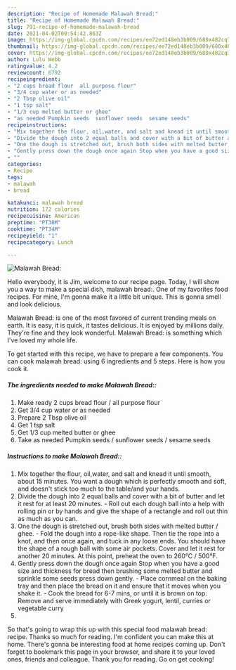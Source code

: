 ```yaml
---
description: "Recipe of Homemade Malawah Bread:"
title: "Recipe of Homemade Malawah Bread:"
slug: 791-recipe-of-homemade-malawah-bread
date: 2021-04-02T09:54:42.863Z
image: https://img-global.cpcdn.com/recipes/ee72ed148eb3b009/680x482cq70/malawah-bread-recipe-main-photo.jpg
thumbnail: https://img-global.cpcdn.com/recipes/ee72ed148eb3b009/680x482cq70/malawah-bread-recipe-main-photo.jpg
cover: https://img-global.cpcdn.com/recipes/ee72ed148eb3b009/680x482cq70/malawah-bread-recipe-main-photo.jpg
author: Lulu Webb
ratingvalue: 4.2
reviewcount: 6792
recipeingredient:
- "2 cups bread flour  all purpose flour"
- "3/4 cup water or as needed"
- "2 Tbsp olive oil"
- "1 tsp salt"
- "1/3 cup melted butter or ghee"
- "as needed Pumpkin seeds  sunflower seeds  sesame seeds"
recipeinstructions:
- "Mix together the flour, oil,water, and salt and knead it until smooth, about 15 minutes. You want a dough which is perfectly smooth and soft, and doesn&#39;t stick too much to the table/and your hands."
- "Divide the dough into 2 equal balls and cover with a bit of butter and let it rest for at least 20 minutes.  Roll out each dough ball into a help with rolling pin or by hands and give the shape of a rectangle and roll out thin as much as you can."
- "One the dough is stretched out, brush both sides with melted butter / ghee. Fold the dough into a rope-like shape. Then tie the rope into a knot, and then once again, and tuck in any loose ends. You should have the shape of a rough ball with some air pockets. Cover and let it rest for another 20 minutes. At this point, preheat the oven to 260°C / 500°F."
- "Gently press down the dough once again Stop when you have a good size and thickness for bread then brushing some melted butter and sprinkle some seeds press down gently.  Place cornmeal on the baking tray and then place the bread on it and ensure that it moves when you shake it. Cook the bread for 6-7 mins, or until it is brown on top. Remove and serve immediately with Greek yogurt, lentil, curries or vegetable curry"
- ""
categories:
- Recipe
tags:
- malawah
- bread

katakunci: malawah bread 
nutrition: 172 calories
recipecuisine: American
preptime: "PT38M"
cooktime: "PT34M"
recipeyield: "1"
recipecategory: Lunch

---
```



![Malawah Bread:](https://img-global.cpcdn.com/recipes/ee72ed148eb3b009/680x482cq70/malawah-bread-recipe-main-photo.jpg)

Hello everybody, it is Jim, welcome to our recipe page. Today, I will show you a way to make a special dish, malawah bread:. One of my favorites food recipes. For mine, I'm gonna make it a little bit unique. This is gonna smell and look delicious.



Malawah Bread: is one of the most favored of current trending meals on earth. It is easy, it is quick, it tastes delicious. It is enjoyed by millions daily. They're fine and they look wonderful. Malawah Bread: is something which I've loved my whole life.


To get started with this recipe, we have to prepare a few components. You can cook malawah bread: using 6 ingredients and 5 steps. Here is how you cook it.

<!--inarticleads1-->

##### The ingredients needed to make Malawah Bread::

1. Make ready 2 cups bread flour / all purpose flour
1. Get 3/4 cup water or as needed
1. Prepare 2 Tbsp olive oil
1. Get 1 tsp salt
1. Get 1/3 cup melted butter or ghee
1. Take as needed Pumpkin seeds / sunflower seeds / sesame seeds




<!--inarticleads2-->

##### Instructions to make Malawah Bread::

1. Mix together the flour, oil,water, and salt and knead it until smooth, about 15 minutes. You want a dough which is perfectly smooth and soft, and doesn&#39;t stick too much to the table/and your hands.
1. Divide the dough into 2 equal balls and cover with a bit of butter and let it rest for at least 20 minutes. -  Roll out each dough ball into a help with rolling pin or by hands and give the shape of a rectangle and roll out thin as much as you can.
1. One the dough is stretched out, brush both sides with melted butter / ghee. - Fold the dough into a rope-like shape. Then tie the rope into a knot, and then once again, and tuck in any loose ends. You should have the shape of a rough ball with some air pockets. Cover and let it rest for another 20 minutes. At this point, preheat the oven to 260°C / 500°F.
1. Gently press down the dough once again Stop when you have a good size and thickness for bread then brushing some melted butter and sprinkle some seeds press down gently.  - Place cornmeal on the baking tray and then place the bread on it and ensure that it moves when you shake it. - Cook the bread for 6-7 mins, or until it is brown on top. Remove and serve immediately with Greek yogurt, lentil, curries or vegetable curry
1. 




So that's going to wrap this up with this special food malawah bread: recipe. Thanks so much for reading. I'm confident you can make this at home. There's gonna be interesting food at home recipes coming up. Don't forget to bookmark this page in your browser, and share it to your loved ones, friends and colleague. Thank you for reading. Go on get cooking!
